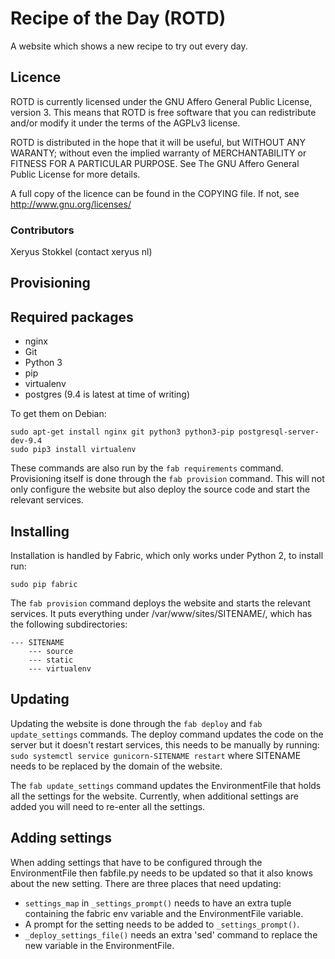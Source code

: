 Recipe of the Day (ROTD)
========================

A website which shows a new recipe to try out every day.

Licence
-------

ROTD is currently licensed under the GNU Affero General Public License, version
3. This means that ROTD is free software that you can redistribute and/or
modify it under the terms of the AGPLv3 license.

ROTD is distributed in the hope that it will be useful, but WITHOUT ANY
WARANTY; without even the implied warranty of MERCHANTABILITY or FITNESS FOR A
PARTICULAR PURPOSE. See The GNU Affero General Public License for more details.

A full copy of the licence can be found in the COPYING file. If not, see
<http://www.gnu.org/licenses/>

### Contributors
Xeryus Stokkel (contact <at> xeryus <dot> nl)


Provisioning
------------

## Required packages
* nginx
* Git
* Python 3
* pip
* virtualenv
* postgres (9.4 is latest at time of writing)

To get them on Debian:
```
sudo apt-get install nginx git python3 python3-pip postgresql-server-dev-9.4
sudo pip3 install virtualenv
```
These commands are also run by the `fab requirements` command. Provisioning
itself is done through the `fab provision` command. This will not only
configure the website but also deploy the source code and start the relevant
services.

Installing
----------

Installation is handled by Fabric, which only works under Python 2, to install
run:
```
sudo pip fabric
```

The `fab provision` command deploys the website and starts the relevant
services. It puts everything under /var/www/sites/SITENAME/, which has the
following subdirectories:
```
--- SITENAME
	--- source
	--- static
	--- virtualenv
```

Updating
--------

Updating the website is done through the `fab deploy` and
`fab update_settings` commands. The deploy command updates the code on the
server but it doesn't restart services, this needs to be manually by running:
`sudo systemctl service gunicorn-SITENAME restart` where SITENAME needs to be
replaced by the domain of the website.

The `fab update_settings` command updates the EnvironmentFile that holds all
the settings for the website. Currently, when additional settings are added
you will need to re-enter all the settings.

Adding settings
---------------
When adding settings that have to be configured through the EnvironmentFile
then fabfile.py needs to be updated so that it also knows about the new
setting. There are three places that need updating:
* `settings_map` in `_settings_prompt()` needs to have an extra tuple
  containing the fabric env variable and the EnvironmentFile variable.
* A prompt for the setting needs to be added to `_settings_prompt()`.
* `_deploy_settings_file()` needs an extra 'sed' command to replace the new
  variable in the EnvironmentFile.
